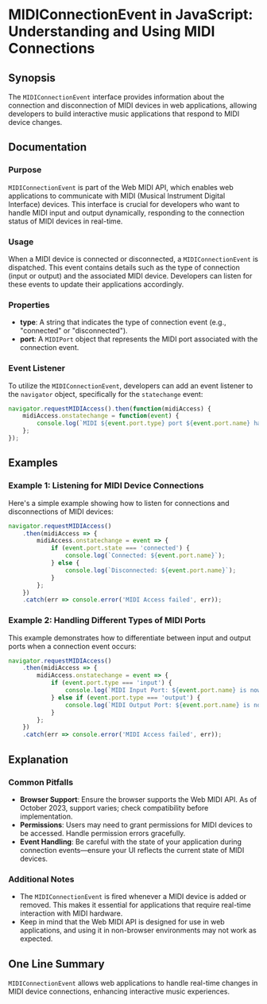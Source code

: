 <!--
Meta Description: # MIDIConnectionEvent in JavaScript: Understanding and Using MIDI Connections ## Synopsis The `MIDIConnectionEvent` interface provides information abo...
Meta Keywords: midi, event, port, type, midiconnectionevent
-->

# MIDIConnectionEvent in JavaScript: Understanding and Using MIDI Connections

## Synopsis
The `MIDIConnectionEvent` interface provides information about the connection and disconnection of MIDI devices in web applications, allowing developers to build interactive music applications that respond to MIDI device changes.

## Documentation

### Purpose
`MIDIConnectionEvent` is part of the Web MIDI API, which enables web applications to communicate with MIDI (Musical Instrument Digital Interface) devices. This interface is crucial for developers who want to handle MIDI input and output dynamically, responding to the connection status of MIDI devices in real-time.

### Usage
When a MIDI device is connected or disconnected, a `MIDIConnectionEvent` is dispatched. This event contains details such as the type of connection (input or output) and the associated MIDI device. Developers can listen for these events to update their applications accordingly.

### Properties
- **type**: A string that indicates the type of connection event (e.g., "connected" or "disconnected").
- **port**: A `MIDIPort` object that represents the MIDI port associated with the connection event.

### Event Listener
To utilize the `MIDIConnectionEvent`, developers can add an event listener to the `navigator` object, specifically for the `statechange` event:

```javascript
navigator.requestMIDIAccess().then(function(midiAccess) {
    midiAccess.onstatechange = function(event) {
        console.log(`MIDI ${event.port.type} port ${event.port.name} has been ${event.type}.`);
    };
});
```

## Examples

### Example 1: Listening for MIDI Device Connections
Here's a simple example showing how to listen for connections and disconnections of MIDI devices:

```javascript
navigator.requestMIDIAccess()
    .then(midiAccess => {
        midiAccess.onstatechange = event => {
            if (event.port.state === 'connected') {
                console.log(`Connected: ${event.port.name}`);
            } else {
                console.log(`Disconnected: ${event.port.name}`);
            }
        };
    })
    .catch(err => console.error('MIDI Access failed', err));
```

### Example 2: Handling Different Types of MIDI Ports
This example demonstrates how to differentiate between input and output ports when a connection event occurs:

```javascript
navigator.requestMIDIAccess()
    .then(midiAccess => {
        midiAccess.onstatechange = event => {
            if (event.port.type === 'input') {
                console.log(`MIDI Input Port: ${event.port.name} is now ${event.type}`);
            } else if (event.port.type === 'output') {
                console.log(`MIDI Output Port: ${event.port.name} is now ${event.type}`);
            }
        };
    })
    .catch(err => console.error('MIDI Access failed', err));
```

## Explanation
### Common Pitfalls
- **Browser Support**: Ensure the browser supports the Web MIDI API. As of October 2023, support varies; check compatibility before implementation.
- **Permissions**: Users may need to grant permissions for MIDI devices to be accessed. Handle permission errors gracefully.
- **Event Handling**: Be careful with the state of your application during connection events—ensure your UI reflects the current state of MIDI devices.

### Additional Notes
- The `MIDIConnectionEvent` is fired whenever a MIDI device is added or removed. This makes it essential for applications that require real-time interaction with MIDI hardware.
- Keep in mind that the Web MIDI API is designed for use in web applications, and using it in non-browser environments may not work as expected.

## One Line Summary
`MIDIConnectionEvent` allows web applications to handle real-time changes in MIDI device connections, enhancing interactive music experiences.